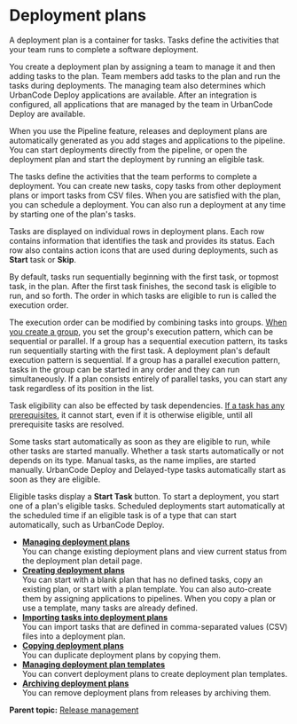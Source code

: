 # Deployment plans

A deployment plan is a container for tasks. Tasks define the activities that your team runs to complete a software deployment.

You create a deployment plan by assigning a team to manage it and then adding tasks to the plan. Team members add tasks to the plan and run the tasks during deployments. The managing team also determines which UrbanCode Deploy applications are available. After an integration is configured, all applications that are managed by the team in UrbanCode Deploy are available.

When you use the Pipeline feature, releases and deployment plans are automatically generated as you add stages and applications to the pipeline. You can start deployments directly from the pipeline, or open the deployment plan and start the deployment by running an eligible task.

The tasks define the activities that the team performs to complete a deployment. You can create new tasks, copy tasks from other deployment plans or import tasks from CSV files. When you are satisfied with the plan, you can schedule a deployment. You can also run a deployment at any time by starting one of the plan's tasks.

Tasks are displayed on individual rows in deployment plans. Each row contains information that identifies the task and provides its status. Each row also contains action icons that are used during deployments, such as **Start** task or **Skip**.

By default, tasks run sequentially beginning with the first task, or topmost task, in the plan. After the first task finishes, the second task is eligible to run, and so forth. The order in which tasks are eligible to run is called the execution order.

The execution order can be modified by combining tasks into groups. [When you create a group](cr_task_groups.md#), you set the group's execution pattern, which can be sequential or parallel. If a group has a sequential execution pattern, its tasks run sequentially starting with the first task. A deployment plan's default execution pattern is sequential. If a group has a parallel execution pattern, tasks in the group can be started in any order and they can run simultaneously. If a plan consists entirely of parallel tasks, you can start any task regardless of its position in the list.

Task eligibility can also be effected by task dependencies. [If a task has any prerequisites](cr_task_depend.md#), it cannot start, even if it is otherwise eligible, until all prerequisite tasks are resolved.

Some tasks start automatically as soon as they are eligible to run, while other tasks are started manually. Whether a task starts automatically or not depends on its type. Manual tasks, as the name implies, are started manually. UrbanCode Deploy and Delayed-type tasks automatically start as soon as they are eligible.

Eligible tasks display a **Start Task** button. To start a deployment, you start one of a plan's eligible tasks. Scheduled deployments start automatically at the scheduled time if an eligible task is of a type that can start automatically, such as UrbanCode Deploy.

-   **[Managing deployment plans](../../com.ibm.crelease.doc/topics/cr_deployplan_manage.md)**  
You can change existing deployment plans and view current status from the deployment plan detail page.
-   **[Creating deployment plans](../../com.ibm.crelease.doc/topics/cr_deployPlan_create.md)**  
You can start with a blank plan that has no defined tasks, copy an existing plan, or start with a plan template. You can also auto-create them by assigning applications to pipelines. When you copy a plan or use a template, many tasks are already defined.
-   **[Importing tasks into deployment plans](../../com.ibm.crelease.doc/topics/cr_deployPlan_importTasks.md)**  
You can import tasks that are defined in comma-separated values \(CSV\) files into a deployment plan.
-   **[Copying deployment plans](../../com.ibm.crelease.doc/topics/cr_deployPlan_promote.md)**  
You can duplicate deployment plans by copying them.
-   **[Managing deployment plan templates](../../com.ibm.crelease.doc/topics/cr_deployPlan_template.md)**  
You can convert deployment plans to create deployment plan templates.
-   **[Archiving deployment plans](../../com.ibm.crelease.doc/topics/cr_deployPlan_archive.md)**  
You can remove deployment plans from releases by archiving them.

**Parent topic:** [Release management](../../com.ibm.crelease.doc/topics/c_node_releases.md)

